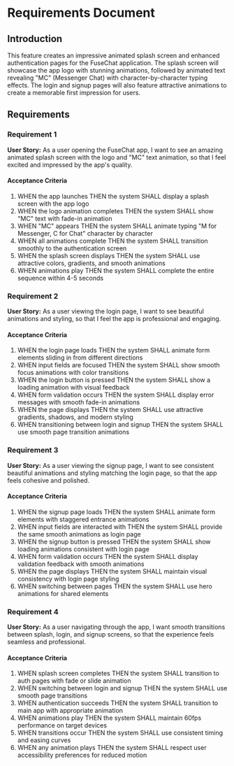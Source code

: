 # Requirements Document

## Introduction

This feature creates an impressive animated splash screen and enhanced authentication pages for the FuseChat application. The splash screen will showcase the app logo with stunning animations, followed by animated text revealing "MC" (Messenger Chat) with character-by-character typing effects. The login and signup pages will also feature attractive animations to create a memorable first impression for users.

## Requirements

### Requirement 1

**User Story:** As a user opening the FuseChat app, I want to see an amazing animated splash screen with the logo and "MC" text animation, so that I feel excited and impressed by the app's quality.

#### Acceptance Criteria

1. WHEN the app launches THEN the system SHALL display a splash screen with the app logo
2. WHEN the logo animation completes THEN the system SHALL show "MC" text with fade-in animation
3. WHEN "MC" appears THEN the system SHALL animate typing "M for Messenger, C for Chat" character by character
4. WHEN all animations complete THEN the system SHALL transition smoothly to the authentication screen
5. WHEN the splash screen displays THEN the system SHALL use attractive colors, gradients, and smooth animations
6. WHEN animations play THEN the system SHALL complete the entire sequence within 4-5 seconds

### Requirement 2

**User Story:** As a user viewing the login page, I want to see beautiful animations and styling, so that I feel the app is professional and engaging.

#### Acceptance Criteria

1. WHEN the login page loads THEN the system SHALL animate form elements sliding in from different directions
2. WHEN input fields are focused THEN the system SHALL show smooth focus animations with color transitions
3. WHEN the login button is pressed THEN the system SHALL show a loading animation with visual feedback
4. WHEN form validation occurs THEN the system SHALL display error messages with smooth fade-in animations
5. WHEN the page displays THEN the system SHALL use attractive gradients, shadows, and modern styling
6. WHEN transitioning between login and signup THEN the system SHALL use smooth page transition animations

### Requirement 3

**User Story:** As a user viewing the signup page, I want to see consistent beautiful animations and styling matching the login page, so that the app feels cohesive and polished.

#### Acceptance Criteria

1. WHEN the signup page loads THEN the system SHALL animate form elements with staggered entrance animations
2. WHEN input fields are interacted with THEN the system SHALL provide the same smooth animations as login page
3. WHEN the signup button is pressed THEN the system SHALL show loading animations consistent with login page
4. WHEN form validation occurs THEN the system SHALL display validation feedback with smooth animations
5. WHEN the page displays THEN the system SHALL maintain visual consistency with login page styling
6. WHEN switching between pages THEN the system SHALL use hero animations for shared elements

### Requirement 4

**User Story:** As a user navigating through the app, I want smooth transitions between splash, login, and signup screens, so that the experience feels seamless and professional.

#### Acceptance Criteria

1. WHEN splash screen completes THEN the system SHALL transition to auth pages with fade or slide animation
2. WHEN switching between login and signup THEN the system SHALL use smooth page transitions
3. WHEN authentication succeeds THEN the system SHALL transition to main app with appropriate animation
4. WHEN animations play THEN the system SHALL maintain 60fps performance on target devices
5. WHEN transitions occur THEN the system SHALL use consistent timing and easing curves
6. WHEN any animation plays THEN the system SHALL respect user accessibility preferences for reduced motion